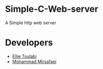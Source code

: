 # Simple-C-Web-server
A Simple http web server

# Developers
* [Ellie Toulabi](https://github.com/ellietoulabi)
* [Mohammad Mirsafaei](https://github.com/MohammadMirsafaei)
